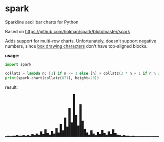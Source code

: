 # spark
Sparkline ascii bar charts for Python

Based on https://github.com/holman/spark/blob/master/spark

Adds support for multi-row charts.
Unfortunately, doesn't support negative numbers, since [box drawing characters](https://en.wikipedia.org/wiki/Box-drawing_character) don't have top-aligned blocks.

**usage:**

```python
import spark

collatz = lambda n: [1] if n <= 1 else [n] + collatz(3 * n + 1 if n % 2 else n / 2)
print(spark.chart(collatz(871), height=20))
```

result:
```
                               █                                                                                                                                                   
                               █                                                                                                                                                   
                               █  ▅                                                                                                                                                
                             ▆ █  █                                                                                                                                                
                             █ █▁ █                                                                                                                                                
                           ▄ █ ██ █                                                                                                                                                
                           █ █▃██ █▆                                                                                                                                               
                         █ █▃████▅██                                                                                                                                               
                ▂ ▆  ▃ █ █▄█████████▇  ▄  ▁ ▅  ▂ ▆                                                                                                                                 
▁▂▁▂▂▃▂▂▃▂▃▂▅▃▆▄█▅█▇▄█▆███████████████▄█▆▃█▅█▇▄█▅█▇▄▃▂▃▂▂▁▂▁▁▁▁▁▁▁▁▁▁▁▁▁▁▁▁▁▁▁▁▁▁▁▂▁▁▁▁▁▁▁▁▁▁▁▁▁▁▁▁▁▁▁▁▁▁▂▁▁▁▁▁▁▁▁▁▁▁▁▁▁▁▁▁▁▁▁▂▁▂▁▂▂▃▂▄▂▂▁▂▂▃▂▃▂▄▃▂▁▁▂▁▁▁▁▁▁▁▁▁▁▁▁▁▁▁▁▁▁▁▁▁▁▁▁▁▁▁▁▁

```